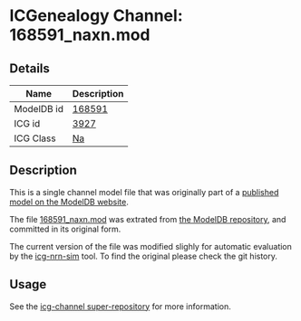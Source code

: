 # ICGenealogy Channel: 168591\_naxn.mod

## Details

Name | Description
---- | -----------
ModelDB id | [168591](http://senselab.med.yale.edu/ModelDB/ShowModel.cshtml?model=168591)
ICG id | [3927](http://icg.neurotheory.ox.ac.uk/channels/2/3927)
ICG Class | [Na](http://icg.neurotheory.ox.ac.uk/channels/2)

## Description

This is a single channel model file that was originally part of a [published model on the ModelDB website](http://senselab.med.yale.edu/mModelDB/ShowModel.cshtml?model=168591).


The file [168591\_naxn.mod](168591_naxn.mod) was extrated from [the ModelDB repository](http://senselab.med.yale.edu/ModelDB/ShowModel.cshtml?model=168591), and committed in its original form.

The current version of the file was modified slighly for automatic evaluation by the [icg-nrn-sim](https://github.com/icgenealogy/icg-nrn-sim) tool. To find the original please check the git history.


## Usage

See the [icg-channel super-repository](https://github.com/icgenealogy/icg-channels) for more information.